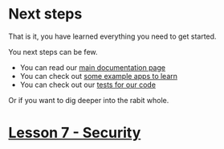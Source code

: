 # Next steps

That is it, you have learned everything you need to get started.

You next steps can be few.
- You can read our [main documentation page](../README.md)
- You can check out [some example apps to learn](https://github.com/PLangHQ/apps)
- You can check out our [tests for our code](https://github.com/PLangHQ/plang/tree/main/Tests)

Or if you want to dig deeper into the rabit whole.

# [Lesson 7 - Security](./Lesson%207.md)